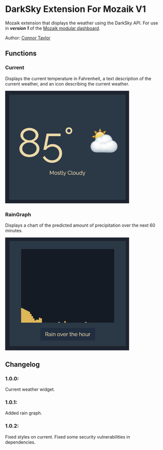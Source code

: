 # DarkSky Extension For Mozaik V1 ###

Mozaik extension that displays the weather using the DarkSky API. For use in **_version 1_** of the [Mozaik modular dashboard](
http://mozaik.rocks). 

Author: [Connor Taylor](https://github.com/connorrt)

## Functions

### Current

Displays the current temperature in Fahrenheit, a text description of the current weather,
 and an icon describing the current weather.
 
<img src="https://raw.githubusercontent.com/connorrt/mozaik-ext-darksky/master/preview/current.png" width="400" alt="Current" />
 
### RainGraph

Displays a chart of the predicted amount of precipitation over the next 60 minutes.

<img src="https://raw.githubusercontent.com/connorrt/mozaik-ext-darksky/master/preview/rainChart.png" width="400" alt="RainGraph" />
 
## Changelog

### 1.0.0:

Current weather widget.

### 1.0.1:

Added rain graph.

### 1.0.2:

Fixed styles on current. Fixed some security vulnerabilities in dependencies.
